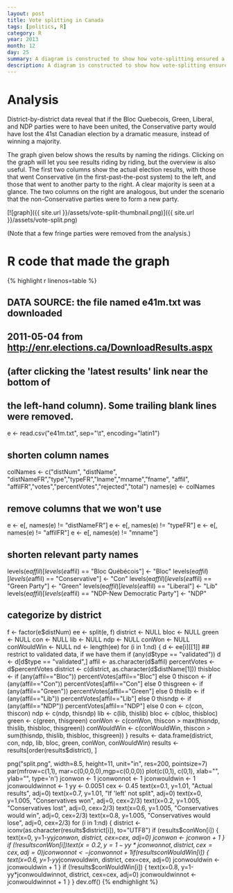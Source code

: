 ```yaml
---
layout: post
title: Vote splitting in Canada
tags: [politics, R]
category: R
year: 2013
month: 12
day: 25
summary: A diagram is constructed to show how vote-splitting ensured a Conservative victory in 41st Canadian election.
description: A diagram is constructed to show how vote-splitting ensured a Conservative victory in 41st Canadian election.
---
```


# Analysis

District-by-district data reveal that if the Bloc Quebecois, Green, Liberal, and NDP parties were to have been united, the Conservative party would have lost the 41st Canadian election by a dramatic measure, instead of winning a majority.

The graph given below shows the results by naming the ridings.  Clicking on the graph will let you see results riding by riding, but the overview is also useful.  The first two columns show the actual election results, with those that went Conservative (in the first-past-the-post system) to the left, and those that went to another party to the right.  A clear majority is seen at a glance.  The two columns on the right are analogous, but under the scenario that the non-Conservative parties were to form a new party.


[![graph]({{ site.url }}/assets/vote-split-thumbnail.png)]({{ site.url }}/assets/vote-split.png)

(Note that a few fringe parties were removed from the analysis.)


# R code that made the graph

{% highlight r linenos=table %}
## DATA SOURCE: the file named e41m.txt was downloaded 
## 2011-05-04 from http://enr.elections.ca/DownloadResults.aspx 
## (after clicking the 'latest results' link near the bottom of
## the left-hand column).  Some trailing blank lines were removed.
e <- read.csv("e41m.txt", sep="\t", encoding="latin1")
## shorten column names
colNames <- c("distNum", "distName", "distNameFR","type","typeFR","lname","mname","fname",
              "affil", "affilFR","votes","percentVotes","rejected","total")
names(e) <- colNames
## remove columns that we won't use
e <- e[, names(e) != "distNameFR"]
e <- e[, names(e) != "typeFR"]
e <- e[, names(e) != "affilFR"]
e <- e[, names(e) != "mname"]

## shorten relevant party names
levels(e$affil)[levels(e$affil) == "Bloc Québécois"] <- "Bloc"
levels(e$affil)[levels(e$affil) == "Conservative"] <- "Con"
levels(e$affil)[levels(e$affil) == "Green Party"] <- "Green"
levels(e$affil)[levels(e$affil) == "Liberal"] <- "Lib"
levels(e$affil)[levels(e$affil) == "NDP-New Democratic Party"] <- "NDP"

## categorize by district
f <- factor(e$distNum)
ee <- split(e, f)
district <- NULL
bloc <- NULL
green <- NULL
con <- NULL
lib <- NULL
ndp <- NULL
conWon <- NULL
conWouldWin <- NULL
nd <- length(ee)
for (i in 1:nd) {
    d <- ee[i][[1]]
    ## restrict to validated data, if we have them
    if (any(d$type == "validated"))
        d <- d[d$type == "validated",]
    affil <- as.character(d$affil)
    percentVotes <- d$percentVotes
    district <- c(district, as.character(d$distName[1]))
    thisbloc <- if (any(affil=="Bloc")) percentVotes[affil=="Bloc"] else 0
    thiscon <- if (any(affil=="Con")) percentVotes[affil=="Con"] else 0
    thisgreen <- if (any(affil=="Green")) percentVotes[affil=="Green"] else 0
    thislib <- if (any(affil=="Lib")) percentVotes[affil=="Lib"] else 0
    thisndp <- if (any(affil=="NDP")) percentVotes[affil=="NDP"] else 0
    con <- c(con, thiscon)
    ndp <- c(ndp, thisndp)
    lib <- c(lib, thislib)
    bloc <- c(bloc, thisbloc)
    green <- c(green, thisgreen)
    conWon <- c(conWon, thiscon > max(thisndp, thislib, thisbloc, thisgreen))
    conWouldWin <- c(conWouldWin, thiscon > sum(thisndp, thislib, thisbloc, thisgreen))
}
results <- data.frame(district, con, ndp, lib, bloc, green, conWon, conWouldWin)
results <- results[order(results$district), ]

png("split.png", width=8.5, height=11, unit="in", res=200, pointsize=7)
par(mfrow=c(1,1), mar=c(0,0,0,0),mgp=c(0,0,0))
plot(c(0,1), c(0,1), xlab="", ylab="", type='n')
jconwon <- 1
jconwonnot <- 1
jconwouldwin <- 1
jconwouldwinnot <- 1
yy <- 0.0051
cex <- 0.45
text(x=0.1, y=1.01, "Actual results", adj=0)
text(x=0.7, y=1.01, "If 'left' not split", adj=0)
text(x=0, y=1.005, "Conservatives won", adj=0, cex=2/3)
text(x=0.2, y=1.005, "Conservatives lost", adj=0, cex=2/3)
text(x=0.6, y=1.005, "Conservatives would win", adj=0, cex=2/3)
text(x=0.8, y=1.005, "Conservatives would lose", adj=0, cex=2/3)
for (i in 1:nd) {
    district <- iconv(as.character(results$district[i]), to="UTF8")
    if (results$conWon[i]) {
        text(x=0, y=1-yy*jconwon, district, cex=cex, adj=0)
        jconwon <- jconwon + 1
    }
    if (!results$conWon[i]) {
        text(x=0.2, y=1-yy*jconwonnot, district, cex=cex, adj=0)
        jconwonnot <- jconwonnot + 1
    }
    if (results$conWouldWin[i]) {
        text(x=0.6, y=1-yy*jconwouldwin, district, cex=cex, adj=0)
        jconwouldwin <- jconwouldwin + 1
    }
    if (!results$conWouldWin[i]) {
        text(x=0.8, y=1-yy*jconwouldwinnot, district, cex=cex, adj=0)
        jconwouldwinnot <- jconwouldwinnot + 1
    }
}
dev.off()
{% endhighlight %}

